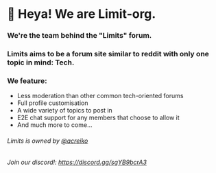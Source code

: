 # 👋 Heya! We are Limit-org.
### We're the team behind the "Limits" forum.
### Limits aims to be a forum site similar to reddit with only one topic in mind: Tech.
### We feature:
 - Less moderation than other common tech-oriented forums
 - Full profile customisation
 - A wide variety of topics to post in
 - E2E chat support for any members that choose to allow it
 - And much more to come...


###### Limits is owned by [@acreiko](https://github.com/acreiko)
###### Join our discord!: https://discord.gg/sgYB9bcrA3
